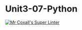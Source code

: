 # Unit3-07-Python
[![Mr Coxall's Super Linter](https://github.com/ICS3U-Programming-Kestrel-B/Unit3-07-Python/workflows/Mr%20Coxall's%20Super%20Linter/badge.svg)](https://github.com/ICS3U-Programming-Kestrel-B/Unit3-07-Python/actions/)
